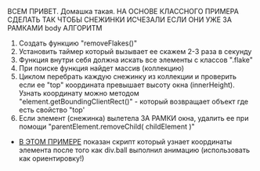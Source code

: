 ВСЕМ ПРИВЕТ.
Домашка такая.
НА ОСНОВЕ КЛАССНОГО ПРИМЕРА СДЕЛАТЬ ТАК ЧТОБЫ СНЕЖИНКИ ИСЧЕЗАЛИ ЕСЛИ ОНИ УЖЕ ЗА РАМКАМИ body
АЛГОРИТМ
1. Создать функцию "removeFlakes()"
2. Установить таймер который вызывает ее скажем 2-3 раза в секунду
3. Функция внутри себя должна искать все элементы с классов ".flake"
4. При поиске функция найдет массив (коллекцию)
5. Циклом перебрать каждую снежинку из коллекции и проверить если ее "top" координата превышает высоту окна (innerHeight). Узнать координату можно методом "element.getBoundingClientRect()" - который возвращает объект где есть свойство "top'
6. Если элемент (снежинка) вылетела ЗА РАМКИ окна, удалить ее при помощи "parentElement.removeChild( childElement )"

* [В ЭТОМ ПРИМЕРЕ](./index.html) показан скрипт который узнает координаты элемента после того как div.ball выполнил анимацию (использовать как ориентировку!)